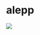 # alepp

<img src="https://user-images.githubusercontent.com/68358952/226838538-df036bae-a2cc-48bf-b4ad-5a6893c97081.jpeg">
